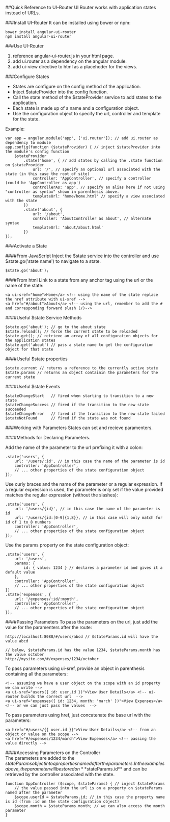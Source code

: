 ##Quick Reference to UI-Router
UI Router works with application states instead of URLs.

###Install UI-Router
It can be installed using bower or npm:

	bower install angular-ui-router
	npm install angular-ui-router

###Use UI-Router
1. reference angular-ui-router.js in your html page.
2. add ui.router as a dependency on the angular module.
3. add ui-view directive to html as a placehoder for the views.

###Configure States
- States are configure on the config method of the application.
- Inject $stateProvider into the config function.
- Call the state method of the $stateProvider service to add states to the application.
- Each state is made up of a name and a configuration object.
- Use the configuration object to specify the url, controller and template for the state.

Example:

	var app = angular.module('app', ['ui.router']); // add ui.router as dependency to module
	app.config(function ($stateProvider) { // inject $stateProvider into the module's config function
		$stateProvider
			.state('home', { // add states by calling the .state function on $stateProvider
				url: '/', // specify an optional url associated with the state (in this case the root of site)
				controller: 'AppController', // specify a controller (could be 'AppController as app')
				controllerAs: 'app', // specify an alias here if not using "controller as syntax" shown in parenthesis above.
				templateUrl: 'home/home.html' // specify a view associated with the state
			})
			.state('about', {
				url: '/about',
				controller: 'AboutController as about', // alternate syntax
				templateUrl: 'about/about.html' 
			}) 
	});

###Activate a State

####From JavaScript
Inject the $state service into the controller and use $state.go('state name') to navigate to a state.

	$state.go('about');

####From html
Link to a state from any anchor tag using the url or the name of the state:

	<a ui-sref="home">Home</a> <!-- using the name of the state replace the href attribute with ui-sref -->
	<a href="#/about">About</a> <!-- using the url, remember to add the # and corresponding forward slash (/)-->

####Useful $state Service Methods

	$state.go('about'); // go to the about state
	$state.reload(); // force the current state to be reloaded
	$state.get(); // retrieve an array of all configuration objects for the application states
	$state.get('about') // pass a state name to get the configuration object for that state

####Useful $state properties

	$state.current // returns a reference to the currently active state 
	$state.params // returns an object containin the parameters for the current state

####Useful $state Events

	$stateChangeStart 	// fired when starting to transition to a new state 
	$stateChangeSuccess	// fired if the transition to the new state succeeded
	$stateChangeError	// fired if the transition to the new state failed
	$stateNotFound		// fired if the state was not found

###Working with Parameters
States can set and recieve paramenters. 

####Methods for Declaring Parameters.

Add the name of the parameter to the url prefixing it with a colon:

	.state('users', {
		url: '/users/:id', // in this case the name of the parameter is id
		controller: 'AppController',
		// ... other properties of the state configuration object
	});

Use curly braces and the name of the parameter or a regular expression. If a regular expression is used, 
the parameter is only set if the value provided matches the regular expression (without the slashes):

	.state('users', {
		url: '/users/{id}', // in this case the name of the parameter is id
		url: '/users/{id:[0-9]{1,8}}, // in this case will only match for id of 1 to 8 numbers
		controller: 'AppController',
		// ... other properties of the state configuration object
	});

Use the params property on the state configuration object:

	.state('users', {
		url: '/users',
		params: {
			id: { value: 1234 } // declares a parameter id and gives it a default value
		},
		controller: 'AppController',
		// ... other properties of the state configuration object		
	})
	.state('expenses', {
		url: '/expenses/:id/:month',
		controller: 'AppController',
		// ... other properties of the state configuration object		
	});

####Passing Parameters
To pass the parameters on the url, just add the value for the paramenters after the route:

	http://localhost:8080/#/users/abcd // $stateParams.id will have the value abcd
	
	// below, $stateParams.id has the value 1234, $stateParams.month has the value october
	http://mysite.com/#/expenses/1234/october	 

To pass parameters using ui-sref, provide an object in parenthesis containing all the parameters:

	<!-- assuming we have a user object on the scope with an id property we can write -->
	<a ui-sref="users({ id: user.id })">View User Details</a> <!-- ui-router builds the correct url  -->	
	<a ui-sref="expenses({ id: 1234, month: 'march' })">View Expenses</a> <!-- or we can just pass the values  -->	

To pass parameters using href, just concatenate the base url with the parameters:

	<a href="#/users/{{ user.id }}">View User Details</a> <!-- from an object or value on the scope -->	
	<a href="#/expenses/1234/march">View Expenses</a> <!-- passing the value directly -->	

####Accessing Parameters on the Controller	
The parameters are added to the $stateParams object into a properties named after the parameters. 
In the examples above, the parameter will be stored on **$stateParams.id** and can be retrieved 
by the controller associated with the state.

	function AppController ($scope, $stateParams) { // inject $stateParams
		// the value passed into the url is on a property on $stateParams named after the parameter
		$scope.userId = $stateParams.id; // in this case the property name is id (from :id on the state configuration object)
		$scope.month = $stateParams.month; // we can also access the month parameter
	}


